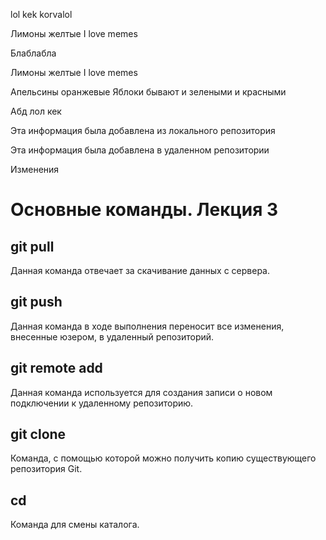 lol kek korvalol 

Лимоны желтые 
I love memes

Блаблабла

Лимоны желтые 
I love memes

Апельсины оранжевые 
Яблоки бывают и зелеными и красными 

Абд
лол кек 

Эта информация была добавлена из локального репозитория

Эта информация была добавлена в удаленном репозитории

Изменения

# Основные команды. Лекция 3

## git pull

Данная команда отвечает за скачивание данных с сервера. 

## git push

Данная команда в ходе выполнения переносит все изменения, внесенные юзером, в удаленный репозиторий.

## git remote add

Данная команда используется для создания записи о новом подключении к удаленному репозиторию.

## git clone

Команда, с помощью которой можно получить копию существующего репозитория Git.

## cd

Команда для смены каталога.
